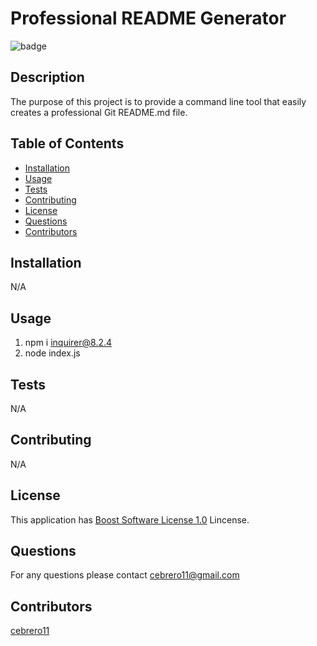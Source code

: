 # Professional README Generator 
 
![badge](https://img.shields.io/badge/license-Boost_Software_License_1.0-blue) 

## Description 

  The purpose of this project is to provide a command line tool that easily creates a professional Git README.md file.  

## Table of Contents 
 
 - [Installation](#installation) 
 - [Usage](#usage) 
 - [Tests](#tests) 
 - [Contributing](#contributing) 
 - [License](#license) 
 - [Questions](#questions) 
 - [Contributors](#contributors) 

## Installation 
 
N/A
 
 

## Usage 
 
1. npm i inquirer@8.2.4
2. node index.js 
 
 

 ## Tests 
 
N/A 
 

## Contributing 
 
N/A 
 
## License 

  This application has [Boost Software License 1.0](https://choosealicense.com/licenses/Boost_Software_License_1.0) Lincense. 
 

## Questions 
 
For any questions please contact cebrero11@gmail.com 
 

## Contributors 
 
[cebrero11](https://github.com/cebrero11) 
 
